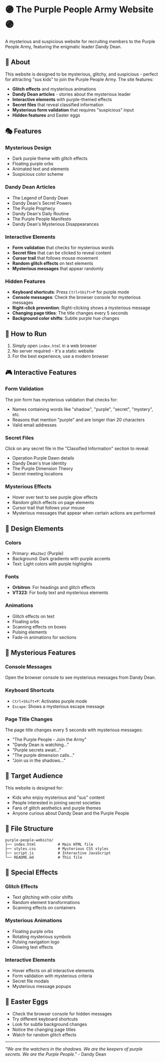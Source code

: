 # 🟣 The Purple People Army Website 🟣

A mysterious and suspicious website for recruiting members to the Purple People Army, featuring the enigmatic leader Dandy Dean.

## 🌙 About

This website is designed to be mysterious, glitchy, and suspicious - perfect for attracting "sus kids" to join the Purple People Army. The site features:

- **Glitch effects** and mysterious animations
- **Dandy Dean articles** - stories about the mysterious leader
- **Interactive elements** with purple-themed effects
- **Secret files** that reveal classified information
- **Mysterious form validation** that requires "suspicious" input
- **Hidden features** and Easter eggs

## 🎭 Features

### Mysterious Design
- Dark purple theme with glitch effects
- Floating purple orbs
- Animated text and elements
- Suspicious color scheme

### Dandy Dean Articles
- The Legend of Dandy Dean
- Dandy Dean's Secret Powers
- The Purple Prophecy
- Dandy Dean's Daily Routine
- The Purple People Manifesto
- Dandy Dean's Mysterious Disappearances

### Interactive Elements
- **Form validation** that checks for mysterious words
- **Secret files** that can be clicked to reveal content
- **Cursor trail** that follows mouse movement
- **Random glitch effects** on text elements
- **Mysterious messages** that appear randomly

### Hidden Features
- **Keyboard shortcuts**: Press `Ctrl+Shift+P` for purple mode
- **Console messages**: Check the browser console for mysterious messages
- **Right-click prevention**: Right-clicking shows a mysterious message
- **Changing page titles**: The title changes every 5 seconds
- **Background color shifts**: Subtle purple hue changes

## 🚀 How to Run

1. Simply open `index.html` in a web browser
2. No server required - it's a static website
3. For the best experience, use a modern browser

## 🎮 Interactive Features

### Form Validation
The join form has mysterious validation that checks for:
- Names containing words like "shadow", "purple", "secret", "mystery", etc.
- Reasons that mention "purple" and are longer than 20 characters
- Valid email addresses

### Secret Files
Click on any secret file in the "Classified Information" section to reveal:
- Operation Purple Dawn details
- Dandy Dean's true identity
- The Purple Dimension Theory
- Secret meeting locations

### Mysterious Effects
- Hover over text to see purple glow effects
- Random glitch effects on page elements
- Cursor trail that follows your mouse
- Mysterious messages that appear when certain actions are performed

## 🎨 Design Elements

### Colors
- Primary: `#8a2be2` (Purple)
- Background: Dark gradients with purple accents
- Text: Light colors with purple highlights

### Fonts
- **Orbitron**: For headings and glitch effects
- **VT323**: For body text and mysterious elements

### Animations
- Glitch effects on text
- Floating orbs
- Scanning effects on boxes
- Pulsing elements
- Fade-in animations for sections

## 🔮 Mysterious Features

### Console Messages
Open the browser console to see mysterious messages from Dandy Dean.

### Keyboard Shortcuts
- `Ctrl+Shift+P`: Activates purple mode
- `Escape`: Shows a mysterious escape message

### Page Title Changes
The page title changes every 5 seconds with mysterious messages:
- "The Purple People - Join the Army"
- "Dandy Dean is watching..."
- "Purple secrets await..."
- "The purple dimension calls..."
- "Join us in the shadows..."

## 🎯 Target Audience

This website is designed for:
- Kids who enjoy mysterious and "sus" content
- People interested in joining secret societies
- Fans of glitch aesthetics and purple themes
- Anyone curious about Dandy Dean and the Purple People

## 📁 File Structure

```
purple-people-website/
├── index.html          # Main HTML file
├── styles.css          # Mysterious CSS styles
├── script.js           # Interactive JavaScript
└── README.md           # This file
```

## 🌟 Special Effects

### Glitch Effects
- Text glitching with color shifts
- Random element transformations
- Scanning effects on containers

### Mysterious Animations
- Floating purple orbs
- Rotating mysterious symbols
- Pulsing navigation logo
- Glowing text effects

### Interactive Elements
- Hover effects on all interactive elements
- Form validation with mysterious criteria
- Secret file modals
- Mysterious message popups

## 🎪 Easter Eggs

- Check the browser console for hidden messages
- Try different keyboard shortcuts
- Look for subtle background changes
- Notice the changing page titles
- Watch for random glitch effects

---

*"We are the watchers in the shadows. We are the keepers of purple secrets. We are the Purple People."* - Dandy Dean
